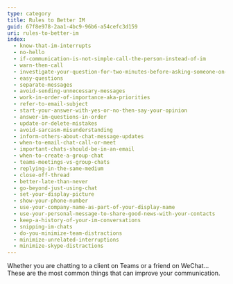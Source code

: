 ```yaml
---
type: category
title: Rules to Better IM
guid: 67f8e978-2aa1-4bc9-96b6-a54cefc3d159
uri: rules-to-better-im
index:
  - know-that-im-interrupts
  - no-hello
  - if-communication-is-not-simple-call-the-person-instead-of-im
  - warn-then-call
  - investigate-your-question-for-two-minutes-before-asking-someone-on-im
  - easy-questions
  - separate-messages
  - avoid-sending-unnecessary-messages
  - work-in-order-of-importance-aka-priorities
  - refer-to-email-subject
  - start-your-answer-with-yes-or-no-then-say-your-opinion
  - answer-im-questions-in-order
  - update-or-delete-mistakes
  - avoid-sarcasm-misunderstanding
  - inform-others-about-chat-message-updates
  - when-to-email-chat-call-or-meet
  - important-chats-should-be-in-an-email
  - when-to-create-a-group-chat
  - teams-meetings-vs-group-chats
  - replying-in-the-same-medium
  - close-off-thread
  - better-late-than-never
  - go-beyond-just-using-chat
  - set-your-display-picture
  - show-your-phone-number
  - use-your-company-name-as-part-of-your-display-name
  - use-your-personal-message-to-share-good-news-with-your-contacts
  - keep-a-history-of-your-im-conversations
  - snipping-im-chats
  - do-you-minimize-team-distractions
  - minimize-unrelated-interruptions
  - minimize-skype-distractions
---
```


Whether you are chatting to a client on Teams or a friend on WeChat... These are the most common things that can improve your communication.
